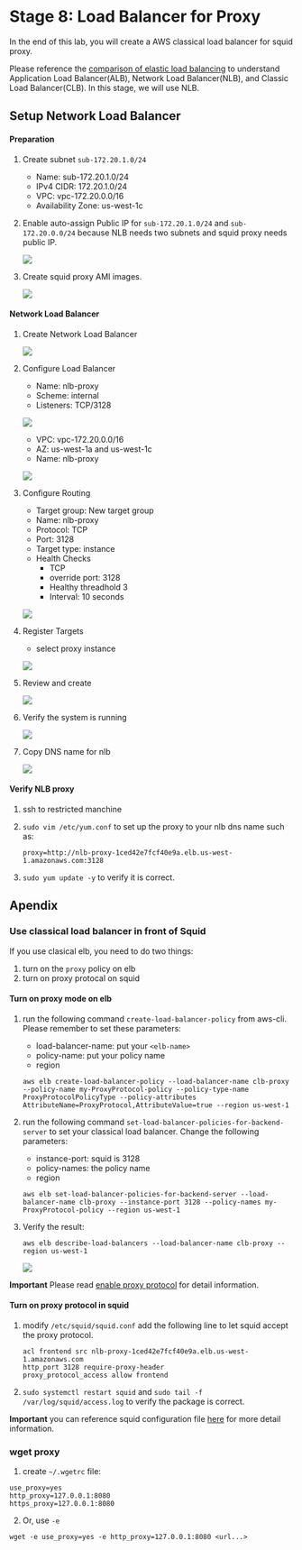 # Stage 8: Load Balancer for Proxy

In the end of this lab, you will create a AWS classical load balancer for squid proxy.

Please reference the [comparison of elastic load balancing](https://aws.amazon.com/elasticloadbalancing/details/#compare) to understand Application Load Balancer(ALB), Network Load Balancer(NLB), and Classic Load Balancer(CLB). In this stage, we will use NLB.


## Setup Network Load Balancer

#### Preparation

1. Create subnet `sub-172.20.1.0/24`
	- Name: sub-172.20.1.0/24
	- IPv4 CIDR: 172.20.1.0/24
	- VPC: vpc-172.20.0.0/16
	- Availability Zone: us-west-1c

2. Enable auto-assign Public IP for `sub-172.20.1.0/24` and `sub-172.20.0.0/24` because NLB needs two subnets and squid proxy needs public IP.

	![](images/lab8/0-auto-assignIP.png)

3. Create squid proxy AMI images.

	![](images/lab8/0-ami-image.png)

#### Network Load Balancer

1. Create Network Load Balancer

	![](images/lab8/0-nlb-create.png)

2. Configure Load Balancer
	- Name: nlb-proxy
	- Scheme: internal
	- Listeners: TCP/3128
	
	![](images/lab8/0-nlb-proxy.png)
	
	- VPC: vpc-172.20.0.0/16
	- AZ: us-west-1a and us-west-1c
	- Name: nlb-proxy

	![](images/lab8/1-nlb-proxy.png)
	
3. Configure Routing
	- Target group: New target group
	- Name: nlb-proxy
	- Protocol: TCP
	- Port: 3128
	- Target type: instance
	- Health Checks
		- TCP
		- override port: 3128
		- Healthy threadhold 3
		- Interval: 10 seconds
	
	![](images/lab8/2-nlb-proxy.png)
	
4. Register Targets
	- select proxy instance
	
	![](images/lab8/3-nlb-proxy.png)
	
5. Review and create

	![](images/lab8/4-nlb-proxy.png)
	
6. Verify the system is running

	![](images/lab8/9-nlb-healthy.png)

7. Copy DNS name for nlb

	![](images/lab8/9-nlb-dns.png)

#### Verify NLB proxy

1. ssh to restricted manchine
2. `sudo vim /etc/yum.conf` to set up the proxy to your nlb dns name such as:
	
	```
	proxy=http://nlb-proxy-1ced42e7fcf40e9a.elb.us-west-1.amazonaws.com:3128
	```

3. `sudo yum update -y` to verify it is correct.

## Apendix

### Use classical load balancer in front of Squid

If you use clasical elb, you need to do two things:

1. turn on the `proxy` policy on elb 
2. turn on proxy protocal on squid

#### Turn on proxy mode on elb
1. run the following command `create-load-balancer-policy` from aws-cli. Please remember to set these parameters:
	- load-balancer-name: put your `<elb-name>`
	- policy-name: put your policy name
	- region

	```
	aws elb create-load-balancer-policy --load-balancer-name clb-proxy --policy-name my-ProxyProtocol-policy --policy-type-name ProxyProtocolPolicyType --policy-attributes AttributeName=ProxyProtocol,AttributeValue=true --region us-west-1
	```

2. run the following command `set-load-balancer-policies-for-backend-server` to set your classical load balancer. Change the following parameters:
	- instance-port: squid is 3128
	- policy-names: the policy name
	- region

	```
	aws elb set-load-balancer-policies-for-backend-server --load-balancer-name clb-proxy --instance-port 3128 --policy-names my-ProxyProtocol-policy --region us-west-1
	```

3. Verify the result:

	```
	aws elb describe-load-balancers --load-balancer-name clb-proxy --region us-west-1
	```
	![](images/lab8/8-clb-proxy-policy.png)
	
**Important** Please read [enable proxy protocol](http://docs.aws.amazon.com/elasticloadbalancing/latest/classic/enable-proxy-protocol.html) for detail information.

#### Turn on proxy protocol in squid
1. modify `/etc/squid/squid.conf` add the following line to let squid accept the proxy protocol.

	```
	acl frontend src nlb-proxy-1ced42e7fcf40e9a.elb.us-west-1.amazonaws.com
	http_port 3128 require-proxy-header
	proxy_protocol_access allow frontend
	```
2. `sudo systemctl restart squid` and `sudo tail -f /var/log/squid/access.log` to verify the package is correct.

**Important** you can reference squid configuration file [here](ftp://ftp.arnes.si/packages/squid/squid-3.5.3-RELEASENOTES.html#ss2.7) for more detail information.

### wget proxy

1. create `~/.wgetrc` file:

```
use_proxy=yes
http_proxy=127.0.0.1:8080
https_proxy=127.0.0.1:8080
```

2. Or, use `-e`

`wget -e use_proxy=yes -e http_proxy=127.0.0.1:8080 <url...>`
